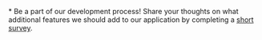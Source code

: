 \* Be a part of our development process! Share your thoughts on what additional features we should add to our application by completing a [short survey](https://forms.gle/JMZY1WeR3appegFt9).